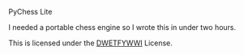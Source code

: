PyChess Lite

I needed a portable chess engine so I wrote this in under two hours.

This is licensed under the [DWETFYWWI](https://opensource.org/license/Do_whatever_the_fuck_you_want_with_it) License.
